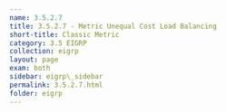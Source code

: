 ```yaml
---
name: 3.5.2.7
title: 3.5.2.7 - Metric Unequal Cost Load Balancing
short-title: Classic Metric
category: 3.5 EIGRP
collection: eigrp
layout: page
exam: both
sidebar: eigrp\_sidebar
permalink: 3.5.2.7.html
folder: eigrp
---
```

